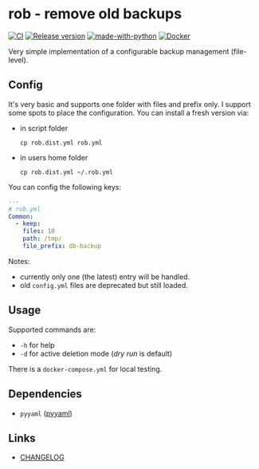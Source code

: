 # rob - remove old backups

[![CI](https://github.com/deeagle/rob/actions/workflows/ci.yml/badge.svg)](https://github.com/deeagle/rob/actions/workflows/ci.yml)
[![Release version](https://github.com/deeagle/rob/actions/workflows/release.yml/badge.svg)](https://github.com/deeagle/rob/actions/workflows/release.yml)
[![made-with-python](https://img.shields.io/badge/Made%20with-Python-1f425f.svg)](https://www.python.org/)
[![Docker](https://badgen.net/badge/icon/docker?icon=docker&label)](https://hub.docker.com/repository/docker/docdee/robpy)

Very simple implementation of a configurable backup management (file-level).

## Config

It's very basic and supports one folder with files and prefix only.
I support some spots to place the configuration. You can install
a fresh version via:

- in script folder

  `cp rob.dist.yml rob.yml`

- in users home folder

  `cp rob.dist.yml ~/.rob.yml`

You can config the following keys:

```yml
---
# rob.yml
Common:
  - keep:
    files: 10
    path: /tmp/
    file_prefix: db-backup
```

Notes: 

- currently only one (the latest) entry will be handled.
- old `config.yml` files are deprecated but still loaded.

## Usage

Supported commands are:

- `-h` for help
- `-d` for active deletion mode (*dry run* is default)

There is a `docker-compose.yml` for local testing.

## Dependencies

- `pyyaml` ([pyyaml](https://pypi.org/project/PyYAML/))

## Links

- [CHANGELOG](CHANGELOG.md)
